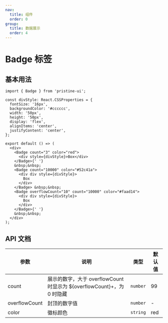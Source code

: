 ```yaml
---
nav:
  title: 组件
  order: 0
group:
  title: 数据展示
  order: 4
---
```


# Badge 标签

## 基本用法

```tsx
import { Badge } from 'pristine-ui';

const divStyle: React.CSSProperties = {
  fontSize: '16px',
  backgroundColor: '#cccccc',
  width: '50px',
  height: '50px',
  display: 'flex',
  alignItems: 'center',
  justifyContent: 'center',
};

export default () => (
  <div>
    <Badge count="3" color="red">
      <div style={divStyle}>Box</div>
    </Badge>{' '}
    &nbsp;&nbsp;
    <Badge count="10000" color="#52c41a">
      <div div style={divStyle}>
        Box
      </div>
    </Badge> &nbsp;&nbsp;
    <Badge overflowCount="10" count="10000" color="#faad14">
      <div div style={divStyle}>
        Box
      </div>
    </Badge>{' '}
    &nbsp;&nbsp;
  </div>
);
```

## API 文档

| 参数          | 说明                                                                   | 类型     | 默认值 |
| ------------- | ---------------------------------------------------------------------- | -------- | ------ |
| count         | 展示的数字，大于 overflowCount 时显示为 ${overflowCount}+，为 0 时隐藏 | `number` | 99     |
| overflowCount | 封顶的数字值                                                           | `number` | -      |
| color         | 徽标颜色                                                               | `string` | red    |
